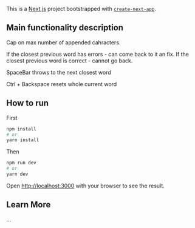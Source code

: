 This is a [Next.js](https://nextjs.org/) project bootstrapped with [`create-next-app`](https://github.com/vercel/next.js/tree/canary/packages/create-next-app).

## Main functionality description

Cap on max number of appended cahracters.

If the closest previous word has errors - can come back to it an fix. If the closest previous word is correct - cannot go back.

SpaceBar throws to the next closest word

Ctrl + Backspace resets whole current word

## How to run

First

```bash
npm install
# or
yarn install
```

Then

```bash
npm run dev
# or
yarn dev
```

Open [http://localhost:3000](http://localhost:3000) with your browser to see the result.

## Learn More

...
